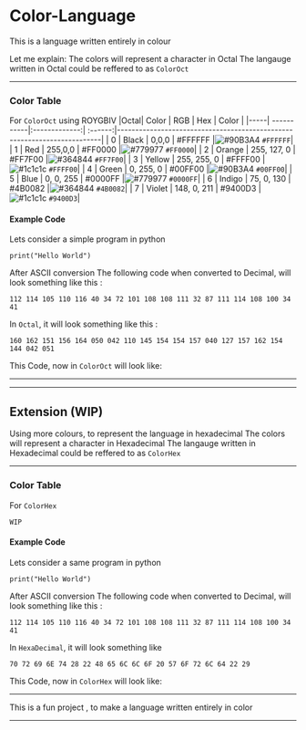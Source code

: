 # Color-Language
This is a language written entirely in colour

Let me explain:
The colors will represent a character in Octal
The langauge written in Octal could be reffered to as `ColorOct`

<hr>

### Color Table
For `ColorOct` using ROYGBIV
|Octal| Color      | RGB           | Hex     | Color                                                                   |
|-----| -----------|:-------------:| :------:|-------------------------------------------------------------------------|
| 0   | Black      | 0,0,0         | #FFFFFF |![#90B3A4](https://via.placeholder.com/15/FFFFFF/000000?text=+) `#FFFFFF`|
| 1   | Red        | 255,0,0       | #FF0000 |![#779977](https://via.placeholder.com/15/FF0000/000000?text=+) `#FF0000`|
| 2   | Orange     | 255, 127, 0   | #FF7F00 |![#364844](https://via.placeholder.com/15/FF7F00/000000?text=+) `#FF7F00`|
| 3   | Yellow     | 255, 255, 0   | #FFFF00 |![#1c1c1c](https://via.placeholder.com/15/FFFF00/000000?text=+) `#FFFF00`|
| 4   | Green      | 0, 255, 0     | #00FF00 |![#90B3A4](https://via.placeholder.com/15/00FF00/000000?text=+) `#00FF00`|
| 5   | Blue       | 0, 0, 255     | #0000FF |![#779977](https://via.placeholder.com/15/0000FF/000000?text=+) `#0000FF`|
| 6   | Indigo     | 75, 0, 130    | #4B0082 |![#364844](https://via.placeholder.com/15/4B0082/000000?text=+) `#4B0082`|
| 7   | Violet     | 148, 0, 211   | #9400D3 |![#1c1c1c](https://via.placeholder.com/15/9400D3/000000?text=+) `#9400D3`|

#### Example Code
Lets consider a simple program in python

`
print("Hello World")
`

After ASCII conversion
The following code when converted to Decimal, will look something like this :
```
112 114 105 110 116 40 34 72 101 108 108 111 32 87 111 114 108 100 34 41
```

In `Octal`, it will look something like this :
```
160 162 151 156 164 050 042 110 145 154 154 157 040 127 157 162 154 144 042 051
```

This Code, now in `ColorOct` will look like:

<hr>
<hr>

## Extension (WIP)
Using more colours, to represent the language in hexadecimal
The colors will represent a character in Hexadecimal
The langauge written in Hexadecimal could be reffered to as `ColorHex`

<hr> 

### Color Table
For `ColorHex`
```
WIP
```
<!--
|Octal| Color      | RGB           | Hex     | Color                                                                   |
|-----| -----------|:-------------:| :------:|-------------------------------------------------------------------------|
| 0   | Black      | 0,0,0         | #FFFFFF |![#90B3A4](https://via.placeholder.com/15/FFFFFF/000000?text=+) `#FFFFFF`|
| 1   | Red        | 255,0,0       | #FF0000 |![#779977](https://via.placeholder.com/15/FF0000/000000?text=+) `#FF0000`|
| 2   | Orange     | 255, 127, 0   | #FF7F00 |![#364844](https://via.placeholder.com/15/FF7F00/000000?text=+) `#FF7F00`|
| 3   | Yellow     | 255, 255, 0   | #FFFF00 |![#1c1c1c](https://via.placeholder.com/15/FFFF00/000000?text=+) `#FFFF00`|
| 4   | Green      | 0, 255, 0     | #00FF00 |![#90B3A4](https://via.placeholder.com/15/00FF00/000000?text=+) `#00FF00`|
| 5   | Blue       | 0, 0, 255     | #0000FF |![#779977](https://via.placeholder.com/15/0000FF/000000?text=+) `#0000FF`|
| 6   | Indigo     | 75, 0, 130    | #4B0082 |![#364844](https://via.placeholder.com/15/4B0082/000000?text=+) `#4B0082`|
| 7   | Violet     | 148, 0, 211   | #9400D3 |![#1c1c1c](https://via.placeholder.com/15/9400D3/000000?text=+) `#9400D3`|
-->

#### Example Code
Lets consider a same program in python

`
print("Hello World")
`

After ASCII conversion
The following code when converted to Decimal, will look something like this :
```
112 114 105 110 116 40 34 72 101 108 108 111 32 87 111 114 108 100 34 41
```

In `HexaDecimal`, it will look something like 
```
70 72 69 6E 74 28 22 48 65 6C 6C 6F 20 57 6F 72 6C 64 22 29
```

This Code, now in `ColorHex` will look like:


<hr>

This is a fun project , to make a language written entirely in color

<hr>

